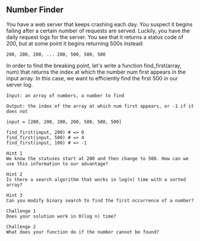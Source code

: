 ## Number Finder
You have a web server that keeps crashing each day. You suspect it begins failing after a certain number of requests are served. Luckily, you have the daily request logs for the server. You see that it returns a status code of 200, but at some point it begins returning 500s instead:
```
200, 200, 200, ... 200, 500, 500, 500
```
In order to find the breaking point, let's write a function find_first(array, num) that returns the index at which the number num first appears in the input array. In this case, we want to efficiently find the first 500 in our server log.

```
Input: an array of numbers, a number to find

Output: the index of the array at which num first appears, or -1 if it does not
```

```
input = [200, 200, 200, 200, 500, 500, 500]

find_first(input, 200) # => 0
find_first(input, 500) # => 4
find_first(input, 100) # => -1
```

```
Hint 1
We know the statuses start at 200 and then change to 500. How can we use this information to our advantage?
```
```
Hint 2
Is there a search algorithm that works in log(n) time with a sorted array?
```
```
Hint 3
Can you modify binary search to find the first occurrence of a number?
```
```
Challenge 1
Does your solution work in O(log n) time?
```
```
Challenge 2
What does your function do if the number cannot be found?
```